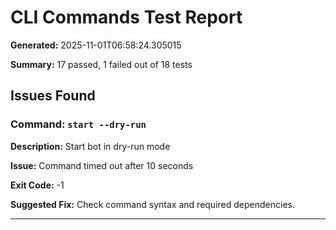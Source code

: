 # CLI Commands Test Report

**Generated:** 2025-11-01T06:58:24.305015

**Summary:** 17 passed, 1 failed out of 18 tests

## Issues Found

### Command: `start --dry-run`

**Description:** Start bot in dry-run mode

**Issue:** Command timed out after 10 seconds

**Exit Code:** -1

**Suggested Fix:** Check command syntax and required dependencies.

---

